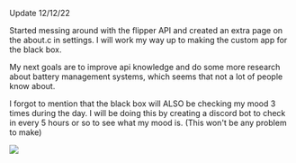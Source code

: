 Update 12/12/22

Started messing around with the flipper API and created an extra page on the about.c in settings. I will work my way up to making the custom app for the black box.

My next goals are to improve api knowledge and do some more research about battery management systems, which seems that not a lot of people know about.

I forgot to mention that the black box will ALSO be checking my mood 3 times during the day. I will be doing this by creating a discord bot to check in every 5 hours or so to see what my mood is. (This won't be any problem to make)

<img src="https://cdn.discordapp.com/attachments/1051954583573889175/1052112370530525254/IMG_2931.jpg">